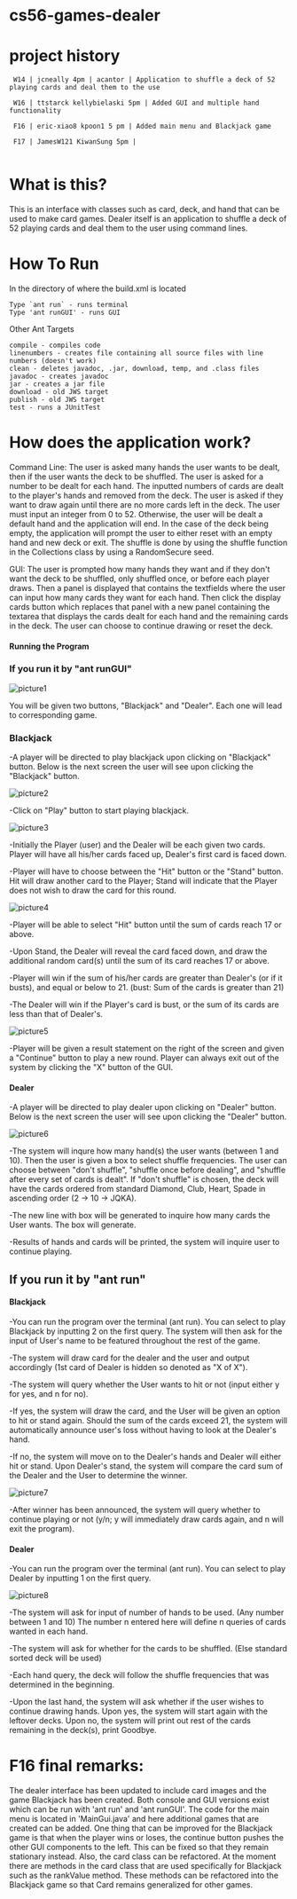 cs56-games-dealer
=================

project history
===============
```
 W14 | jcneally 4pm | acantor | Application to shuffle a deck of 52 playing cards and deal them to the use

 W16 | ttstarck kellybielaski 5pm | Added GUI and multiple hand functionality
 
 F16 | eric-xiao8 kpoon1 5 pm | Added main menu and Blackjack game
 
 F17 | JamesW121 KiwanSung 5pm | 
 
```

What is this?
=============

This is an interface with classes such as card, deck, and hand that can be used to make card games. 
Dealer itself is an application to shuffle a deck of 52 playing cards and deal them to the user using command lines. 


How To Run
==========

In the directory of where the build.xml is located 


    Type `ant run` - runs terminal
    Type 'ant runGUI' - runs GUI


 Other Ant Targets

 
    compile - compiles code
    linenumbers - creates file containing all source files with line numbers (doesn't work)
    clean - deletes javadoc, .jar, download, temp, and .class files
    javadoc - creates javadoc
    jar - creates a jar file
    download - old JWS target
    publish - old JWS target
    test - runs a JUnitTest
    
    
How does the application work?
==============================
Command Line:
The user is asked many hands the user wants to be dealt, then if the user wants the deck to be shuffled. The user is asked for a number to be dealt for each hand. The inputted numbers of cards are dealt to the player's hands and removed from the deck. The user is asked if they want to draw again until there are no more cards left in the deck. The user must input an integer from 0 to 52. Otherwise, the user will be dealt a default hand and the application will end. In the case of the deck being empty, the application will prompt the user to either reset with an empty hand and new deck or exit. The shuffle is done by using the shuffle function in the Collections class by using a RandomSecure seed.

GUI:
The user is prompted how many hands they want and if they don't want the deck to be shuffled, only shuffled once, or before each player draws. Then a panel is displayed that contains the textfields where the user can input how many cards they want for each hand. Then click the display cards button which replaces that panel with a new panel containing the textarea that displays the cards dealt for each hand and the remaining cards in the deck. The user can choose to continue drawing or reset the deck.

#### Running the Program ####
### If you run it by "ant runGUI" ###
![picture1](https://user-images.githubusercontent.com/25092924/32713886-1e02dfd0-c800-11e7-9c8f-c680334c1c7d.png)

You will be given two buttons, "Blackjack" and "Dealer". Each one will lead to corresponding game.

### Blackjack ###

-A player will be directed to play blackjack upon clicking on "Blackjack" button. Below is the next screen the user will see upon clicking the "Blackjack" button.

![picture2](https://user-images.githubusercontent.com/25092924/32713921-4c22919e-c800-11e7-8b0f-0fa4c2c6344b.png)


-Click on "Play" button to start playing blackjack.

![picture3](https://user-images.githubusercontent.com/25092924/32713940-5e3c05b8-c800-11e7-9a87-cc1cc4c7ec07.png)

-Initially the Player (user) and the Dealer will be each given two cards. Player will have all his/her cards faced up, Dealer's first card is faced down.

-Player will have to choose between the "Hit" button or the "Stand" button. Hit will draw another card to the Player; Stand will indicate that the Player does not wish to draw the card for this round.

![picture4](https://user-images.githubusercontent.com/25092924/32713955-734bba48-c800-11e7-91ad-76e28a5fedfa.png)

-Player will be able to select "Hit" button until the sum of cards reach 17 or above.

-Upon Stand, the Dealer will reveal the card faced down, and draw the additional random card(s) until the sum of its card reaches 17 or above.

-Player will win if the sum of his/her cards are greater than Dealer's (or if it busts), and equal or below to 21. (bust: Sum of the cards is greater than 21)

-The Dealer will win if the Player's card is bust, or the sum of its cards are less than that of Dealer's.

![picture5](https://user-images.githubusercontent.com/25092924/32713975-8a205db4-c800-11e7-9e07-37c3d153b6c1.png)

-Player will be given a result statement on the right of the screen and given a "Continue" button to play a new round. Player can always exit out of the system by clicking the "X" button of the GUI.

#### Dealer ####
-A player will be directed to play dealer upon clicking on "Dealer" button. Below is the next screen the user will see upon clicking the "Dealer" button.

![picture6](https://user-images.githubusercontent.com/25092924/32713992-9845c0f0-c800-11e7-947c-678cfa382b5b.png)

-The system will inqure how many hand(s) the user wants (between 1 and 10). Then the user is given a box to select shuffle frequencies. The user can choose between "don't shuffle", "shuffle once before dealing", and "shuffle after every set of cards is dealt". If "don't shuffle" is chosen, the deck will have the cards ordered from standard Diamond, Club, Heart, Spade in ascending order (2 -> 10 -> JQKA).

-The new line with box will be generated to inquire how many cards the User wants. The box will generate.

-Results of hands and cards will be printed, the system will inquire user to continue playing.


## If you run it by "ant run" ##
#### Blackjack ####
-You can run the program over the terminal (ant run). You can select to play Blackjack by inputting 2 on the first query. The system will then ask for the input of User's name to be featured throughout the rest of the game.

-The system will draw card for the dealer and the user and output accordingly (1st card of Dealer is hidden so denoted as "X of X").

-The system will query whether the User wants to hit or not (input either y for yes, and n for no).

-If yes, the system will draw the card, and the User will be given an option to hit or stand again. Should the sum of the cards exceed 21, the system will automatically announce user's loss without having to look at the Dealer's hand.

-If no, the system will move on to the Dealer's hands and Dealer will either hit or stand. Upon Dealer's stand, the system will compare the card sum of the Dealer and the User to determine the winner.

![picture7](https://user-images.githubusercontent.com/25092924/32714009-a83df4e6-c800-11e7-85b2-5a8c823b5211.png)

-After winner has been announced, the system will query whether to continue playing or not (y/n; y will immediately draw cards again, and n will exit the program).

#### Dealer ####
-You can run the program over the terminal (ant run). You can select to play Dealer by inputting 1 on the first query.

![picture8](https://user-images.githubusercontent.com/25092924/32714018-b86da424-c800-11e7-8626-5a877c895b26.png)

-The system will ask for input of number of hands to be used. (Any number between 1 and 10) The number n entered here will define n queries of cards wanted in each hand.

-The system will ask for whether for the cards to be shuffled. (Else standard sorted deck will be used)

-Each hand query, the deck will follow the shuffle frequencies that was determined in the beginning. 

-Upon the last hand, the system will ask whether if the user wishes to continue drawing hands. Upon yes, the system will start again with the leftover decks. Upon no, the system will print out rest of the cards remaining in the deck(s), print Goodbye.




F16 final remarks:
===================
The dealer interface has been updated to include card images and the game Blackjack has been created. Both console and GUI versions exist which can be run with 'ant run' and 'ant runGUI'. The code for the main menu is located in 'MainGui.java' and here additional games that are created can be added. One thing that can be improved for the Blackjack game is that when the player wins or loses, the continue button pushes the other GUI components to the left. This can be fixed so that they remain stationary instead. Also, the card class can be refactored. At the moment there are methods in the card class that are used specifically for Blackjack such as the rankValue method. These methods can be refactored into the Blackjack game so that Card remains generalized for other games.   

